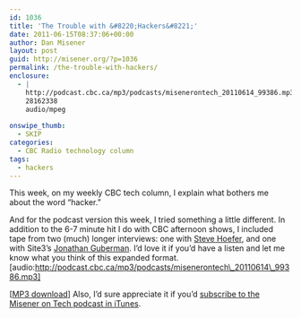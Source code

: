 ```yaml
---
id: 1036
title: 'The Trouble with &#8220;Hackers&#8221;'
date: 2011-06-15T08:37:06+00:00
author: Dan Misener
layout: post
guid: http://misener.org/?p=1036
permalink: /the-trouble-with-hackers/
enclosure:
  - |
    http://podcast.cbc.ca/mp3/podcasts/misenerontech_20110614_99386.mp3
    28162338
    audio/mpeg
    
onswipe_thumb:
  - SKIP
categories:
  - CBC Radio technology column
tags:
  - hackers
---
```

This week, on my weekly CBC tech column, I explain what bothers me about the word &#8220;hacker.&#8221;

And for the podcast version this week, I tried something a little different. In addition to the 6-7 minute hit I do with CBC afternoon shows, I included tape from two (much) longer interviews: one with [Steve Hoefer](http://grathio.com/), and one with Site3&#8217;s [Jonathan Guberman](http://upnotnorth.net/). I&#8217;d love it if you&#8217;d have a listen and let me know what you think of this expanded format. [audio:http://podcast.cbc.ca/mp3/podcasts/misenerontech\_20110614\_99386.mp3] 

[[MP3 download](http://podcast.cbc.ca/mp3/podcasts/misenerontech_20110614_99386.mp3)] Also, I’d sure appreciate it if you’d [subscribe to the Misener on Tech podcast in iTunes](http://itunes.apple.com/WebObjects/MZStore.woa/wa/viewPodcast?id=438669328).